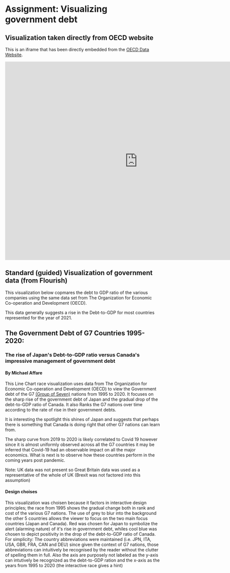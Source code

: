 # Assignment: Visualizing government debt

## Visualization taken directly from OECD website
This is an iframe that has been directly embedded from the [OECD Data Website](https://data.oecd.org/gga/general-government-debt.htm).
<iframe src="https://data.oecd.org/chart/6Oiy" width="860" height="645" style="border: 0" mozallowfullscreen="true" webkitallowfullscreen="true" allowfullscreen="true"><a href="https://data.oecd.org/chart/6Oiy" target="_blank">OECD Chart: General government debt, Total, % of GDP, Annual, 2021</a></iframe>



## Standard (guided) Visualization of government data (from Flourish)
This visualization below copmares the debt to GDP ratio of the various companies using the same data set from The Organization for Economic Co-operation and Development (OECD).

This data generally suggests a rise in the Debt-to-GDP for most countries represented for the year of 2021.

<div class="flourish-embed flourish-chart" data-src="visualisation/11161753"><script src="https://public.flourish.studio/resources/embed.js"></script></div>


## The Government Debt of G7 Countries 1995-2020: 
### The rise of Japan's Debt-to-GDP ratio versus Canada's impressive management of government debt
#### By Michael Affare
This Line Chart race visualization uses data from The Organization for Economic Co-operation and Development (OECD) to view the Government debt of the G7 [(Group of Seven)](https://en.wikipedia.org/wiki/G7) nations from 1995 to 2020.
It focuses on the sharp rise of the government debt of Japan and the gradual drop of the debt-to-GDP ratio of Canada.
It also Ranks the G7 nations over time according to the rate of rise in their government debts.

It is interesting the spotlight this shines of Japan and suggests that perhaps there is something that Canada is doing right that other G7 nations can learn from.

The sharp curve from 2019 to 2020 is likely correlated to Covid 19 however since it is almost uniformly observed across all the G7 countries it may be inferred that Covid-19 had an observable impact on all the major economics. What is next is to observe how these countries perform in the coming years post pandemic.

Note: 
UK data was not present so Great Britain data was used as a representative of the whole of UK  (Brexit was not factored into this assumption)

<div class="flourish-embed flourish-chart" data-src="visualisation/11162273"><script src="https://public.flourish.studio/resources/embed.js"></script></div>

#### Design choises
This visualization was choisen because it factors in interactive design principles; the race from 1995 shows the gradual change both in rank and cost of the various G7 nations.
The use of grey to blur into the background the other 5 countries allows the viewer to focus on the two main focus countries (Japan and Canada).
Red was chosen for Japan to symbolize the alert (alarming nature) of it's rise in government debt, whiles cool blue was chosen to depict positivity in the drop of the debt-to-GDP ratio of Canada.
For simplicity:
The country abbreviations were maintained (i.e. JPN, ITA, USA, GBR, FRA, CAN and DEU) since given the context of G7 nations, those abbreviations can intuitively be recognised by the reader without the clutter of spelling them in full.
Also the axis are purposely not labeled as the y-axis can intutively be recognized as the debt-to-GDP ration and the x-axis as the years from 1995 to 2020 (the interactive race gives a hint)


